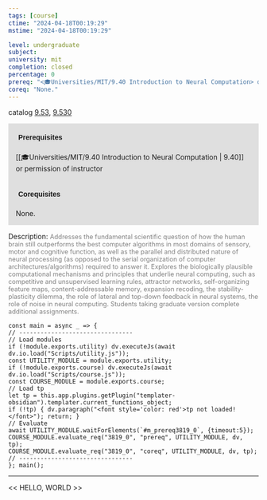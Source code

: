 ```yaml
---
tags: [course]
ctime: "2024-04-18T00:19:29"
mstime: "2024-04-18T00:19:29"

level: undergraduate
subject: 
university: mit
completion: closed
percentage: 0
prereq: "<🎓Universities/MIT/9.40 Introduction to Neural Computation> or permission of instructor"
coreq: "None."
---
```


catalog [9.53](http://student.mit.edu/catalog/m9b.html#9.53), [9.530](http://student.mit.edu/catalog/m9b.html#9.530)

<span style="display: block; padding: 15px; background-color: rgb(100, 100, 100, 0.2);"><font id="m_prereq3819_0" style="display: block; font-family: Arial, sans-serif; font-weight: bold; padding: 5px">Prerequisites</font><br><span id="prereq3819_0">[[🎓Universities/MIT/9.40 Introduction to Neural Computation | 9.40]] or permission of instructor</span></span>
<span style="display: block; padding: 15px; background-color: rgb(100, 100, 100, 0.2);"><font id="m_coreq3819_0" style="display: block; font-family: Arial, sans-serif; font-weight: bold; padding: 5px">Corequisites</font><br><span id="coreq3819_0">None.</span></span>

<font style="">Description:</font>
<font style="color: grey; font-size: 0.8rem;">Addresses the fundamental scientific question of how the human brain still outperforms the best computer algorithms in most domains of sensory, motor and cognitive function, as well as the parallel and distributed nature of neural processing (as opposed to the serial organization of computer architectures/algorithms) required to answer it. Explores the biologically plausible computational mechanisms and principles that underlie neural computing, such as competitive and unsupervised learning rules, attractor networks, self-organizing feature maps, content-addressable memory, expansion recoding, the stability-plasticity dilemma, the role of lateral and top-down feedback in neural systems, the role of noise in neural computing. Students taking graduate version complete additional assignments.</font>

```dataviewjs
const main = async _ => {
// --------------------------------
// Load modules
if (!module.exports.utility) dv.executeJs(await dv.io.load("Scripts/utility.js"));
const UTILITY_MODULE = module.exports.utility;
if (!module.exports.course) dv.executeJs(await dv.io.load("Scripts/course.js"));
const COURSE_MODULE = module.exports.course;
// Load tp
let tp = this.app.plugins.getPlugin("templater-obsidian").templater.current_functions_object;
if (!tp) { dv.paragraph("<font style='color: red'>tp not loaded!</font>"); return; }
// Evaluate
await UTILITY_MODULE.waitForElements(`#m_prereq3819_0`, {timeout:5});
COURSE_MODULE.evaluate_req("3819_0", "prereq", UTILITY_MODULE, dv, tp);
COURSE_MODULE.evaluate_req("3819_0", "coreq", UTILITY_MODULE, dv, tp);
// --------------------------------
}; main();
```

---

<< HELLO, WORLD >>

